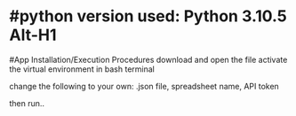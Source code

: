 #python version used: 
Python 3.10.5
Alt-H1
======
#App Installation/Execution Procedures
download and open the file
activate the virtual environment in bash terminal

change the following to your own:
  .json file,
  spreadsheet name,
  API token

then run..
